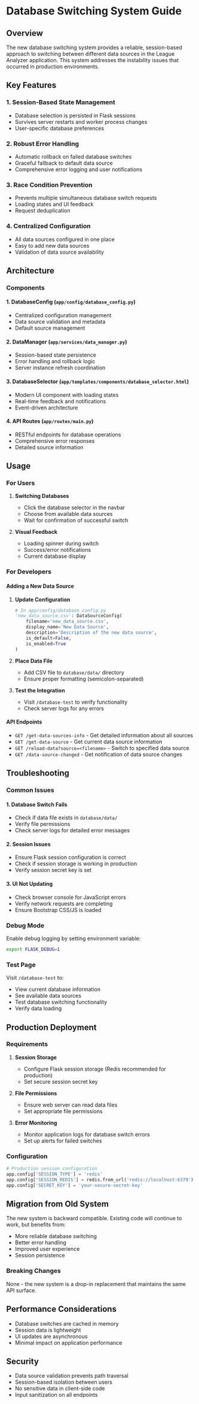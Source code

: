 # Database Switching System Guide

## Overview

The new database switching system provides a reliable, session-based approach to switching between different data sources in the League Analyzer application. This system addresses the instability issues that occurred in production environments.

## Key Features

### 1. **Session-Based State Management**
- Database selection is persisted in Flask sessions
- Survives server restarts and worker process changes
- User-specific database preferences

### 2. **Robust Error Handling**
- Automatic rollback on failed database switches
- Graceful fallback to default data source
- Comprehensive error logging and user notifications

### 3. **Race Condition Prevention**
- Prevents multiple simultaneous database switch requests
- Loading states and UI feedback
- Request deduplication

### 4. **Centralized Configuration**
- All data sources configured in one place
- Easy to add new data sources
- Validation of data source availability

## Architecture

### Components

#### 1. **DatabaseConfig** (`app/config/database_config.py`)
- Centralized configuration management
- Data source validation and metadata
- Default source management

#### 2. **DataManager** (`app/services/data_manager.py`)
- Session-based state persistence
- Error handling and rollback logic
- Server instance refresh coordination

#### 3. **DatabaseSelector** (`app/templates/components/database_selector.html`)
- Modern UI component with loading states
- Real-time feedback and notifications
- Event-driven architecture

#### 4. **API Routes** (`app/routes/main.py`)
- RESTful endpoints for database operations
- Comprehensive error responses
- Detailed source information

## Usage

### For Users

1. **Switching Databases**
   - Click the database selector in the navbar
   - Choose from available data sources
   - Wait for confirmation of successful switch

2. **Visual Feedback**
   - Loading spinner during switch
   - Success/error notifications
   - Current database display

### For Developers

#### Adding a New Data Source

1. **Update Configuration**
   ```python
   # In app/config/database_config.py
   'new_data_source.csv': DataSourceConfig(
       filename='new_data_source.csv',
       display_name='New Data Source',
       description='Description of the new data source',
       is_default=False,
       is_enabled=True
   )
   ```

2. **Place Data File**
   - Add CSV file to `database/data/` directory
   - Ensure proper formatting (semicolon-separated)

3. **Test the Integration**
   - Visit `/database-test` to verify functionality
   - Check server logs for any errors

#### API Endpoints

- `GET /get-data-sources-info` - Get detailed information about all sources
- `GET /get-data-source` - Get current data source information
- `GET /reload-data?source=<filename>` - Switch to specified data source
- `GET /data-source-changed` - Get notification of data source changes

## Troubleshooting

### Common Issues

#### 1. **Database Switch Fails**
- Check if data file exists in `database/data/`
- Verify file permissions
- Check server logs for detailed error messages

#### 2. **Session Issues**
- Ensure Flask session configuration is correct
- Check if session storage is working in production
- Verify session secret key is set

#### 3. **UI Not Updating**
- Check browser console for JavaScript errors
- Verify network requests are completing
- Ensure Bootstrap CSS/JS is loaded

### Debug Mode

Enable debug logging by setting environment variable:
```bash
export FLASK_DEBUG=1
```

### Test Page

Visit `/database-test` to:
- View current database information
- See available data sources
- Test database switching functionality
- Verify data loading

## Production Deployment

### Requirements

1. **Session Storage**
   - Configure Flask session storage (Redis recommended for production)
   - Set secure session secret key

2. **File Permissions**
   - Ensure web server can read data files
   - Set appropriate file permissions

3. **Error Monitoring**
   - Monitor application logs for database switch errors
   - Set up alerts for failed switches

### Configuration

```python
# Production session configuration
app.config['SESSION_TYPE'] = 'redis'
app.config['SESSION_REDIS'] = redis.from_url('redis://localhost:6379')
app.config['SECRET_KEY'] = 'your-secure-secret-key'
```

## Migration from Old System

The new system is backward compatible. Existing code will continue to work, but benefits from:

- More reliable database switching
- Better error handling
- Improved user experience
- Session persistence

### Breaking Changes

None - the new system is a drop-in replacement that maintains the same API surface.

## Performance Considerations

- Database switches are cached in memory
- Session data is lightweight
- UI updates are asynchronous
- Minimal impact on application performance

## Security

- Data source validation prevents path traversal
- Session-based isolation between users
- No sensitive data in client-side code
- Input sanitization on all endpoints 